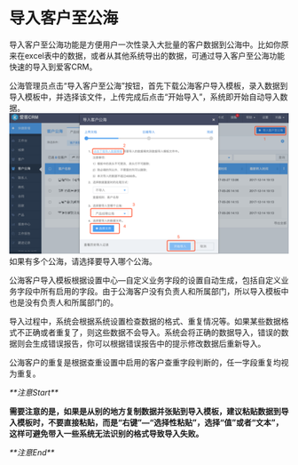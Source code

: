# 导入客户至公海

导入客户至公海功能是方便用户一次性录入大批量的客户数据到公海中。比如你原来在excel表中的数据，或者从其他系统导出的数据，可通过导入客户至公海功能快速的导入到爱客CRM。

公海管理员点击“导入客户至公海”按钮，首先下载公海客户导入模板，录入数据到导入模板中，并选择该文件，上传完成后点击“开始导入”，系统即开始自动导入数据。![](/assets/导入客户至公海02.png)如果有多个公海，请选择要导入哪个公海。

公海客户导入模板根据设置中心—自定义业务字段的设置自动生成，包括自定义业务字段中所有启用的字段。由于公海客户没有负责人和所属部门，所以导入模板中也是没有负责人和所属部门的。

导入过程中，系统会根据系统设置检查数据的格式、重复情况等。如果某些数据格式不正确或者重复了，则这些数据不会导入。系统会将正确的数据导入，错误的数据则会生成错误报告，你可以根据错误报告中的提示修改数据后重新导入。

公海客户的重复是根据查重设置中启用的客户查重字段判断的，任一字段重复均视为重复。

_\*\*注意Start\*\*_

**需要注意的是，如果是从别的地方复制数据并张贴到导入模板，建议粘贴数据到导入模板时，不要直接粘贴，而是“右键”—“选择性粘贴”，选择“值”或者“文本”，这样可避免带入一些系统无法识别的格式导致导入失败。**

_\*\*注意End\*\*_

